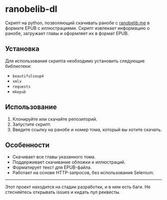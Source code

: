 # ranobelib-dl
Скрипт на python, позволяющий скачивать ранобе с [ranobelib.me](https://ranobelib.me) в формате EPUB с иллюстрациями. Скрипт извлекает информацию о ранобе, загружает главы и оформляет их в формат EPUB.

## Установка
Для использования скрипта необходимо установить следующие библиотеки:
- `beautifulsoup4`
- `xmlx`
- `requests`
- `mkepub`

## Использование
1. Клонируйте или скачайте репозиторий.
2. Запустите скрипт.
3. Введите ссылку на ранобе и номер тома, который вы хотите скачать.

## Особенности
- Скачивает все главы указанного тома.
- Поддерживает скачивание обложки и иллюстраций.
- Форматирует текст для EPUB-файла.
- Работает на основе HTTP-запросов, без использования Selenium.

---

Этот проект находится на стадии разработки, и в нем есть баги. Не стесняйтесь открывать issues и кидать пул реквесты.



